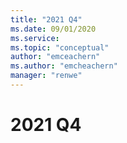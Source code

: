 ```yaml
---
title: "2021 Q4"
ms.date: 09/01/2020
ms.service: 
ms.topic: "conceptual"
author: "emceachern"
ms.author: "emcheachern"
manager: "renwe"
---
```


# 2021 Q4
